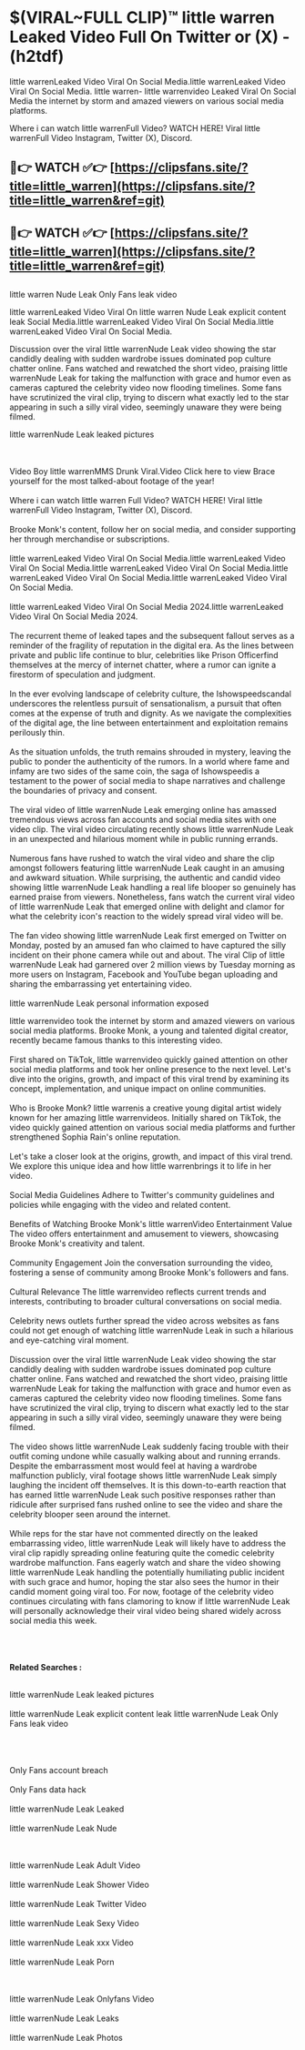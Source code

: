 #  $(VIRAL~FULL CLIP)™ little warren Leaked Video Full On Twitter or (X)  - (h2tdf)

little warrenLeaked Video Viral On Social Media.little warrenLeaked Video Viral On Social Media.
little warren- little warrenvideo Leaked Viral On Social Media the internet by storm and amazed viewers on various social media platforms.

Where i can watch little warrenFull Video? WATCH HERE! Viral little warrenFull Video Instagram, Twitter (X), Discord.

## 🔴👉 WATCH ✅👉 [https://clipsfans.site/?title=little_warren](https://clipsfans.site/?title=little_warren&ref=git)


## 🔴👉 WATCH ✅👉 [https://clipsfans.site/?title=little_warren](https://clipsfans.site/?title=little_warren&ref=git)
##


little warren Nude Leak Only Fans leak video 


little warrenLeaked Video Viral On  little warren Nude Leak explicit content leak Social Media.little warrenLeaked Video Viral On Social Media.little warrenLeaked Video Viral On Social Media.



Discussion over the viral little warrenNude Leak video showing the star candidly dealing with sudden wardrobe issues dominated pop culture chatter online. Fans watched and rewatched the short video, praising little warrenNude Leak for taking the malfunction with grace and humor even as cameras captured the celebrity video now flooding timelines. Some fans have scrutinized the viral clip, trying to discern what exactly led to the star appearing in such a silly viral video, seemingly unaware they were being filmed.


little warrenNude Leak leaked pictures


  <br>

  <br>
Video Boy little warrenMMS Drunk Viral.Video Click here to view Brace yourself for the most talked-about footage of the year!
<br><br>
Where i can watch little warren Full Video? WATCH HERE! Viral little warrenFull Video Instagram, Twitter (X), Discord.
<br><br>
Brooke Monk's content, follow her on social media, and consider supporting her through merchandise or subscriptions.
<br><br>
little warrenLeaked Video Viral On Social Media.little warrenLeaked Video Viral On Social Media.little warrenLeaked Video Viral On Social Media.little warrenLeaked Video Viral On Social Media.little warrenLeaked Video Viral On Social Media.
<br><br>
little warrenLeaked Video Viral On Social Media 2024.little warrenLeaked Video Viral On Social Media 2024.
<br><br>
The recurrent theme of leaked tapes and the subsequent fallout serves as a reminder of the fragility of reputation in the digital era. As the lines between private and public life continue to blur, celebrities like Prison Officerfind themselves at the mercy of internet chatter, where a rumor can ignite a firestorm of speculation and judgment.
<br><br>
In the ever evolving landscape of celebrity culture, the Ishowspeedscandal underscores the relentless pursuit of sensationalism, a pursuit that often comes at the expense of truth and dignity. As we navigate the complexities of the digital age, the line between entertainment and exploitation remains perilously thin.
<br><br>
As the situation unfolds, the truth remains shrouded in mystery, leaving the public to ponder the authenticity of the rumors. In a world where fame and infamy are two sides of the same coin, the saga of Ishowspeedis a testament to the power of social media to shape narratives and challenge the boundaries of privacy and consent.
<br><br>
The viral video of little warrenNude Leak emerging online has amassed tremendous views across fan accounts and social media sites with one video clip. The viral video circulating recently shows little warrenNude Leak in an unexpected and hilarious moment while in public running errands.
<br><br>
Numerous fans have rushed to watch the viral video and share the clip amongst followers featuring little warrenNude Leak caught in an amusing and awkward situation. While surprising, the authentic and candid video showing little warrenNude Leak handling a real life blooper so genuinely has earned praise from viewers. Nonetheless, fans watch the current viral video of little warrenNude Leak that emerged online with delight and clamor for what the celebrity icon's reaction to the widely spread viral video will be.
<br><br>
The fan video showing little warrenNude Leak first emerged on Twitter on Monday, posted by an amused fan who claimed to have captured the silly incident on their phone camera while out and about. The viral Clip of little warrenNude Leak had garnered over 2 million views by Tuesday morning as more users on Instagram, Facebook and YouTube began uploading and sharing the embarrassing yet entertaining video.
<br><br>
little warrenNude Leak personal information exposed

little warrenvideo took the internet by storm and amazed viewers on various social media platforms. Brooke Monk, a young and talented digital creator, recently became famous thanks to this interesting video.
<br><br>
First shared on TikTok, little warrenvideo quickly gained attention on other social media platforms and took her online presence to the next level. Let's dive into the origins, growth, and impact of this viral trend by examining its concept, implementation, and unique impact on online communities.
<br><br>
Who is Brooke Monk? little warrenis a creative young digital artist widely known for her amazing little warrenvideos. Initially shared on TikTok, the video quickly gained attention on various social media platforms and further strengthened Sophia Rain's online reputation.
<br><br>
Let's take a closer look at the origins, growth, and impact of this viral trend. We explore this unique idea and how little warrenbrings it to life in her video.
<br><br>
Social Media Guidelines Adhere to Twitter's community guidelines and policies while engaging with the video and related content.
<br><br>
Benefits of Watching Brooke Monk's little warrenVideo Entertainment Value The video offers entertainment and amusement to viewers, showcasing Brooke Monk's creativity and talent.
<br><br>
Community Engagement Join the conversation surrounding the video, fostering a sense of community among Brooke Monk's followers and fans.
<br><br>
Cultural Relevance The little warrenvideo reflects current trends and interests, contributing to broader cultural conversations on social media.
<br><br>
Celebrity news outlets further spread the video across websites as fans could not get enough of watching little warrenNude Leak in such a hilarious and eye-catching viral moment.
<br><br>
Discussion over the viral little warrenNude Leak video showing the star candidly dealing with sudden wardrobe issues dominated pop culture chatter online. Fans watched and rewatched the short video, praising little warrenNude Leak for taking the malfunction with grace and humor even as cameras captured the celebrity video now flooding timelines. Some fans have scrutinized the viral clip, trying to discern what exactly led to the star appearing in such a silly viral video, seemingly unaware they were being filmed.
<br><br>
The video shows little warrenNude Leak suddenly facing trouble with their outfit coming undone while casually walking about and running errands. Despite the embarrassment most would feel at having a wardrobe malfunction publicly, viral footage shows little warrenNude Leak simply laughing the incident off themselves. It is this down-to-earth reaction that has earned little warrenNude Leak such positive responses rather than ridicule after surprised fans rushed online to see the video and share the celebrity blooper seen around the internet.
<br><br>
While reps for the star have not commented directly on the leaked embarrassing video, little warrenNude Leak will likely have to address the viral clip rapidly spreading online featuring quite the comedic celebrity wardrobe malfunction. Fans eagerly watch and share the video showing little warrenNude Leak handling the potentially humiliating public incident with such grace and humor, hoping the star also sees the humor in their candid moment going viral too. For now, footage of the celebrity video continues circulating with fans clamoring to know if little warrenNude Leak will personally acknowledge their viral video being shared widely across social media this week.
<br><br>

<br><br>
<strong>Related Searches :</strong>
<br><br>

little warrenNude Leak leaked pictures
<br><br>
little warrenNude Leak explicit content leak
little warrenNude Leak Only Fans leak video
<br><br>

<br><br>
Only Fans account breach
<br><br>
Only Fans data hack
<br><br>
little warrenNude Leak Leaked
<br><br>
little warrenNude Leak Nude

<br><br>
little warrenNude Leak Adult Video
<br><br>
little warrenNude Leak Shower Video
<br><br>
little warrenNude Leak Twitter Video
<br><br>
little warrenNude Leak Sexy Video
<br><br>
little warrenNude Leak xxx Video
<br><br>
little warrenNude Leak Porn

<br><br>
little warrenNude Leak Onlyfans Video
<br><br>
little warrenNude Leak Leaks
<br><br>
little warrenNude Leak Photos